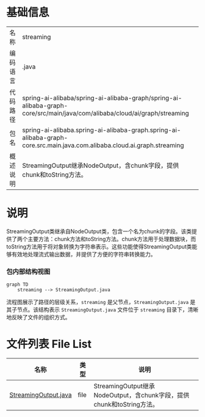 # 基础信息

|      |      |
|------|------|
| 名称 | streaming |
| 编码语言 | .java |
| 代码路径 | spring-ai-alibaba/spring-ai-alibaba-graph/spring-ai-alibaba-graph-core/src/main/java/com/alibaba/cloud/ai/graph/streaming |
| 包名 | spring-ai-alibaba.spring-ai-alibaba-graph.spring-ai-alibaba-graph-core.src.main.java.com.alibaba.cloud.ai.graph.streaming |
| 概述说明 | StreamingOutput继承NodeOutput，含chunk字段，提供chunk和toString方法。 |

# 说明

StreamingOutput类继承自NodeOutput类，包含一个名为chunk的字段。该类提供了两个主要方法：chunk方法和toString方法。chunk方法用于处理数据块，而toString方法用于将对象转换为字符串表示。这些功能使得StreamingOutput类能够有效地处理流式输出数据，并提供了方便的字符串转换能力。


### 包内部结构视图

```mermaid
graph TD
    streaming --> StreamingOutput.java
```

流程图展示了路径的层级关系，`streaming` 是父节点，`StreamingOutput.java` 是其子节点。该结构表示 `StreamingOutput.java` 文件位于 `streaming` 目录下，清晰地反映了文件的组织方式。

# 文件列表 File List

| 名称   | 类型  | 说明 |
|-------|------|-------------|
| [StreamingOutput.java](StreamingOutput.md) | file | StreamingOutput继承NodeOutput，含chunk字段，提供chunk和toString方法。 |


